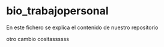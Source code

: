 # bio_trabajopersonal

En este fichero se explica el contenido de nuestro repositorio

otro cambio
cositassssss
